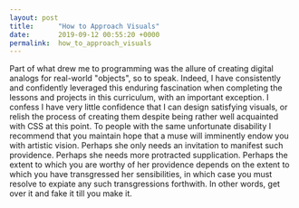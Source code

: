 ```yaml
---
layout: post
title:      "How to Approach Visuals"
date:       2019-09-12 00:55:20 +0000
permalink:  how_to_approach_visuals
---
```



Part of what drew me to programming was the allure of creating digital analogs for real-world "objects", so to speak. Indeed, I have consistently and confidently leveraged this enduring fascination when completing the lessons and projects in this curriculum, with an important exception. I confess I have very little confidence that I can design satisfying visuals, or relish the process of creating them despite being rather well acquainted with CSS at this point. To people with the same unfortunate disability I recommend that you maintain hope that a muse will imminently endow you with artistic vision. Perhaps she only needs an invitation to manifest such providence. Perhaps she needs more protracted supplication. Perhaps the extent to which you are worthy of her providence depends on the extent to which you have transgressed her sensibilities, in which case you must resolve to expiate any such transgressions forthwith. In other words, get over it and fake it till you make it.
